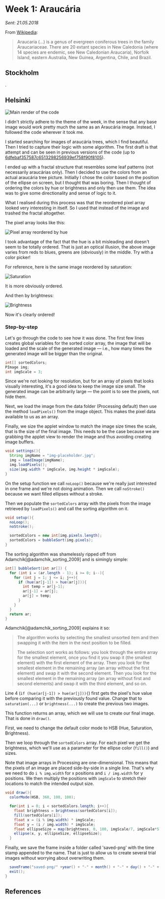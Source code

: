 # Week 1: Araucária
*Sent: 21.05.2018*

From [Wikipedia](https://en.wikipedia.org/wiki/Araucaria):

> Araucaria (...) is a genus of evergreen coniferous trees in the family Araucariaceae. There are 20 extant species in New Caledonia (where 14 species are endemic, see New Caledonian Araucaria), Norfolk Island, eastern Australia, New Guinea, Argentina, Chile, and Brazil.

## Stockholm

.

## Helsinki

![Main render of the code](img/01-2018-5-14-20-14-39.png)

I didn't strictly adhere to the theme of the week, in the sense that any base image would work pretty much the same as an Araucária image. Instead, I followed the code wherever it took me.

I started searching for images of araucária trees, which I find beautiful. Then I tried to capture their logic with some algorithm. The first draft is that attempt and can be seen in previous versions of the code (up to [6dfebaf357587c6513298256939ef758f90f8105](https://github.com/regisfrias/dear-gen/commit/6dfebaf357587c6513298256939ef758f90f8105)).

I ended up with a fractal structure that resembles some leaf patterns (not necessarily araucárias only). Then I decided to use the colors from an actual araucária tree picture. Initially I chose the color based on the position of the ellipse on screen, but I thought that was boring. Then I thought of ordering the colors by hue or brightness and only then use them. The idea was to give some directionality and sense of logic to it.

What I realised during this process was that the reordered pixel array looked very interesting in itself. So I used that instead of the image and trashed the fractal altogether.

The pixel array looks like this:

![Pixel array reordered by hue](img/01-hue.png)

I took advantage of the fact that the hue is a bit misleading and doesn't seem to be totally ordered. That is just an optical illusion, the above image varies from reds to blues, greens are (obviously) in the middle. Try with a color picker!

For reference, here is the same image reordered by saturation:

![Saturation](img/01-saturation.png)

It is more obviously ordered.

And then by brightness:

![Brightness](img/01-brightness.png)

Now it's clearly ordered!

### Step-by-step

Let's go through the code to see how it was done. The first few lines creates global variables for the sorted color array, the image that will be loaded and the scale of the generated image — i.e., how many times the generated image will be bigger than the original.

```java
int[] sortedColors;
PImage img;
int imgScale = 3;
```

Since we're not looking for resolution, but for an array of pixels that looks visually interesting, it's a good idea to keep the image size small. The generated image can be arbitrarily large — the point is to see the pixels, not hide them.

Next, we load the image from the data folder (Processing default) then use the method `loadPixels()` from the image object. This makes the pixel data available to us as an array.

Finally, we size the applet window to match the image size times the scale, that is the size of the final image. This needs to be the case because we are grabbing the applet view to render the image and thus avoiding creating image buffers.

```java
void settings(){
  String imgName = "img-placeholder.jpg";
  img = loadImage(imgName);
  img.loadPixels();
  size(img.width * imgScale, img.height * imgScale);
}
```

On the setup function we call `noLoop()` because we're really just interested in one frame and we're not doing animation. Then we call `noStroke()` because we want filled ellipses without a stroke.

Then we populate the `sortedColors` array with the pixels from the image retrieved by `loadPixels()` and call the sorting algorithm on it.

```java
void setup(){
  noLoop();
  noStroke();

  sortedColors = new int[img.pixels.length];
  sortedColors = bubbleSort(img.pixels);
}
```

The sorting algorithm was shamelessly ripped off from Adamchik[@adamchik_sorting_2009] and is simingly simple:

```java
int[] bubbleSort(int ar[]) {
  for (int i = (ar.length - 1); i >= 0; i--){
    for (int j = 1; j <= i; j++){
      if (hue(ar[j-1]) > hue(ar[j])){
        int temp = ar[j-1];
        ar[j-1] = ar[j];
        ar[j] = temp;
      }
    }
  }
  return ar;
}
```

Adamchik[@adamchik_sorting_2009] explains it so:

> The algorithm works by selecting the smallest unsorted item and then swapping it with the item in the next position to be filled.
>  
> The selection sort works as follows: you look through the entire array for the smallest element, once you find it you swap it (the smallest element) with the first element of the array. Then you look for the smallest element in the remaining array (an array without the first element) and swap it with the second element. Then you look for the smallest element in the remaining array (an array without first and second elements) and swap it with the third element, and so on.

Line 4 (`if (hue(ar[j-1]) > hue(ar[j])){`) first gets the pixel's hue value before comparing it with the previously found value. Change that to `saturation(...)` or `brightness(...)` to create the previous two images.

This function returns an array, which we will use to create our final image. That is done in `draw()`.

First, we need to change the default color mode to HSB (Hue, Saturation, Brightness).

Then we loop through the `sortedColors` array. For each pixel we get the brightness, which we'll use as a parameter for the ellipse color (`fill()`) and sizes.

Note that image arrays in Processing are one-dimensional. This means that the pixels of an image are placed side-by-side in a single line. That's why we need to do `i % img.width` for x positions and `i / img.width` for y positions. We then multiply the positions with `imgScale` to stretch their locations to match the intended output size.

```java
void draw(){
  colorMode(HSB, 360, 100, 100);

  for(int i = 0; i < sortedColors.length; i++){
    float brightness = brightness(sortedColors[i]);
    fill(sortedColors[i]);
    float x = (i % img.width) * imgScale;
    float y = (i / img.width) * imgScale;
    float ellipseSize = map(brightness, 0, 100, imgScale/7, imgScale*5); imgScale*20);
    ellipse(x, y, ellipseSize, ellipseSize);
  }
```

Finally, we save the frame inside a folder called 'saved-png' with the time stamp appended to the name. That is just to allow us to create several trial images without worrying about overwriting them.

```java
  saveFrame("saved-png/" +year() + "-" + month() + "-" + day() + "-" + hour() + "-" + minute() + "-" + second() + "-hue.png");
  exit();
}
```

## References

